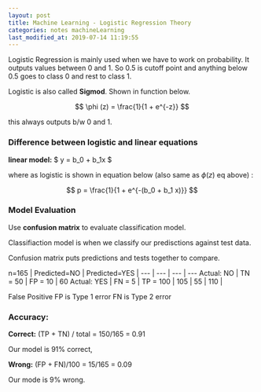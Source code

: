 ```yaml
---
layout: post
title: Machine Learning - Logistic Regression Theory
categories: notes machineLearning
last_modified_at: 2019-07-14 11:19:55
---
```


Logistic Regression is mainly used when we have to work on probability. It outputs values between 0 and 1. So 0.5 is cutoff point and anything below 0.5 goes to class 0 and rest to class 1.

Logistic is also called **Sigmod**. Shown in function below.

$$
\phi (z) = \frac{1}{1 + e^{-z}}
$$

this always outputs b/w 0 and 1.

### Difference between logistic and linear equations

**linear model:**  $ y = b_0 + b_1x $

where as logistic is shown in equation below (also same as $\phi (z)$ eq above) :

$$
p = \frac{1}{1 + e^{-(b_0 + b_1 x)}}
$$


### Model Evaluation

Use **confusion matrix** to evaluate classification model.

Classifiaction model is when we classify our predisctions against test data.

Confusion matrix puts predictions and tests together to compare.

n=165 | Predicted=NO | Predicted=YES | 
--- | --- | --- | ---
Actual: NO | TN = 50 | FP = 10 | 60
Actual: YES | FN = 5 | TP = 100 | 105
 | 55 | 110 | 

False Positive FP is Type 1 error
FN is Type 2 error

### Accuracy:

**Correct:** (TP + TN) / total = 150/165 = 0.91

Our model is 91% correct,

**Wrong:** (FP + FN)/100 = 15/165 = 0.09

Our mode is 9% wrong.


